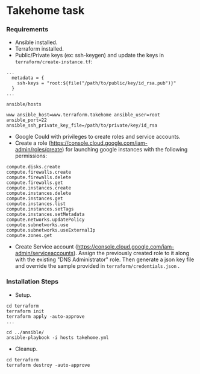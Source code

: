 
# Takehome task

### Requirements

* Ansible installed.
* Terraform installed.
* Public/Private keys (ex: ssh-keygen) and update the keys in `terraform/create-instance.tf`:

```
...
  metadata = {
    ssh-keys = "root:${file("/path/to/public/key/id_rsa.pub")}"
  }
...
```

`ansible/hosts`
```
www ansible_host=www.terraform.takehome ansible_user=root ansible_port=22 ansible_ssh_private_key_file=/path/to/private/key/id_rsa
```

* Google Could with privileges to create roles and service accounts.
* Create a role (https://console.cloud.google.com/iam-admin/roles/create) for launching google instances with the following permissions:
```
compute.disks.create
compute.firewalls.create
compute.firewalls.delete
compute.firewalls.get
compute.instances.create
compute.instances.delete
compute.instances.get
compute.instances.list
compute.instances.setTags
compute.instances.setMetadata
compute.networks.updatePolicy
compute.subnetworks.use
compute.subnetworks.useExternalIp
compute.zones.get
```
* Create Service account (https://console.cloud.google.com/iam-admin/serviceaccounts). Assign the previously created role to it along with the existing "DNS Administrator" role.  Then generate a json key file and override the sample provided in  `terraform/credentials.json` .


### Installation Steps

* Setup.
```
cd terraform
terraform init
terraform apply -auto-approve
...

cd ../ansible/
ansible-playbook -i hosts takehome.yml
```

* Cleanup.
```
cd terraform
terraform destroy -auto-approve
```

